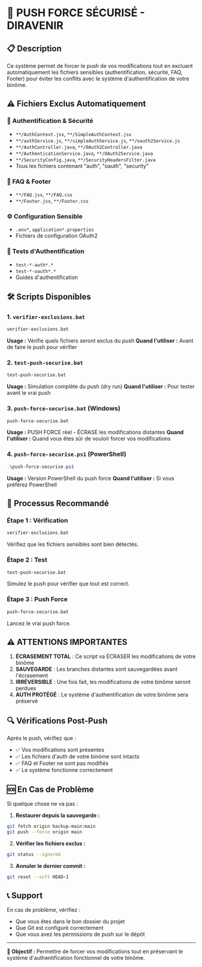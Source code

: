 # 🚀 PUSH FORCE SÉCURISÉ - DIRAVENIR

## 📋 Description

Ce système permet de forcer le push de vos modifications tout en excluant automatiquement les fichiers sensibles (authentification, sécurité, FAQ, Footer) pour éviter les conflits avec le système d'authentification de votre binôme.

## ⚠️ Fichiers Exclus Automatiquement

### 🔐 Authentification & Sécurité
- `**/AuthContext.jsx`, `**/SimpleAuthContext.jsx`
- `**/authService.js`, `**/simpleAuthService.js`, `**/oauth2Service.js`
- `**/AuthController.java`, `**/OAuth2Controller.java`
- `**/AuthenticationService.java`, `**/OAuth2Service.java`
- `**/SecurityConfig.java`, `**/SecurityHeadersFilter.java`
- Tous les fichiers contenant "auth", "oauth", "security"

### 📄 FAQ & Footer
- `**/FAQ.jsx`, `**/FAQ.css`
- `**/Footer.jsx`, `**/Footer.css`

### ⚙️ Configuration Sensible
- `.env*`, `application*.properties`
- Fichiers de configuration OAuth2

### 🧪 Tests d'Authentification
- `test-*-auth*.*`
- `test-*-oauth*.*`
- Guides d'authentification

## 🛠️ Scripts Disponibles

### 1. `verifier-exclusions.bat`
```bash
verifier-exclusions.bat
```
**Usage :** Vérifie quels fichiers seront exclus du push
**Quand l'utiliser :** Avant de faire le push pour vérifier

### 2. `test-push-securise.bat`
```bash
test-push-securise.bat
```
**Usage :** Simulation complète du push (dry run)
**Quand l'utiliser :** Pour tester avant le vrai push

### 3. `push-force-securise.bat` (Windows)
```bash
push-force-securise.bat
```
**Usage :** PUSH FORCE réel - ÉCRASE les modifications distantes
**Quand l'utiliser :** Quand vous êtes sûr de vouloir forcer vos modifications

### 4. `push-force-securise.ps1` (PowerShell)
```powershell
.\push-force-securise.ps1
```
**Usage :** Version PowerShell du push force
**Quand l'utiliser :** Si vous préférez PowerShell

## 📝 Processus Recommandé

### Étape 1 : Vérification
```bash
verifier-exclusions.bat
```
Vérifiez que les fichiers sensibles sont bien détectés.

### Étape 2 : Test
```bash
test-push-securise.bat
```
Simulez le push pour vérifier que tout est correct.

### Étape 3 : Push Force
```bash
push-force-securise.bat
```
Lancez le vrai push force.

## ⚠️ ATTENTIONS IMPORTANTES

1. **ÉCRASEMENT TOTAL** : Ce script va ÉCRASER les modifications de votre binôme
2. **SAUVEGARDE** : Les branches distantes sont sauvegardées avant l'écrasement
3. **IRRÉVERSIBLE** : Une fois fait, les modifications de votre binôme seront perdues
4. **AUTH PROTÉGÉ** : Le système d'authentification de votre binôme sera préservé

## 🔍 Vérifications Post-Push

Après le push, vérifiez que :
- ✅ Vos modifications sont présentes
- ✅ Les fichiers d'auth de votre binôme sont intacts
- ✅ FAQ et Footer ne sont pas modifiés
- ✅ Le système fonctionne correctement

## 🆘 En Cas de Problème

Si quelque chose ne va pas :

1. **Restaurer depuis la sauvegarde :**
```bash
git fetch origin backup-main:main
git push --force origin main
```

2. **Vérifier les fichiers exclus :**
```bash
git status --ignored
```

3. **Annuler le dernier commit :**
```bash
git reset --soft HEAD~1
```

## 📞 Support

En cas de problème, vérifiez :
- Que vous êtes dans le bon dossier du projet
- Que Git est configuré correctement
- Que vous avez les permissions de push sur le dépôt

---

**🎯 Objectif :** Permettre de forcer vos modifications tout en préservant le système d'authentification fonctionnel de votre binôme.
